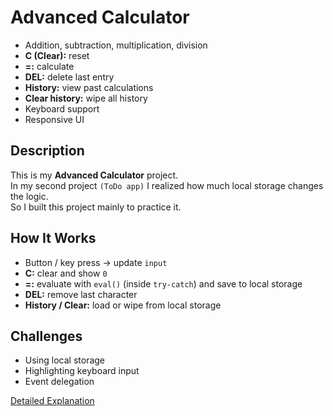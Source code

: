 # Advanced Calculator

-   Addition, subtraction, multiplication, division
-   **C (Clear):** reset
-   **=:** calculate
-   **DEL:** delete last entry
-   **History:** view past calculations
-   **Clear history:** wipe all history
-   Keyboard support
-   Responsive UI

## Description

This is my **Advanced Calculator** project.  
In my second project `(ToDo app)` I realized how much local storage changes the logic.  
So I built this project mainly to practice it.

## How It Works

-   Button / key press → update `input`
-   **C:** clear and show `0`
-   **=:** evaluate with `eval()` (inside `try-catch`) and save to local storage
-   **DEL:** remove last character
-   **History / Clear:** load or wipe from local storage

## Challenges

-   Using local storage
-   Highlighting keyboard input
-   Event delegation

[Detailed Explanation](./EXPLAIN.md)
